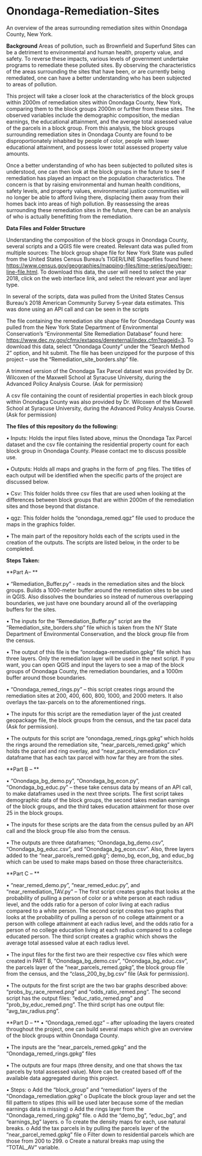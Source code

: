 # Onondaga-Remediation-Sites
An overview of the areas surrounding remediation sites within Onondaga County, New York.

**Background**
Areas of pollution, such as Brownfield and Superfund Sites can be a detriment to environmental and human health, property value, and safety. To reverse these impacts, various levels of government undertake programs to remediate these polluted sites. By observing the characteristics of the areas surrounding the sites that have been, or are currently being remediated, one can have a better understanding who has been subjected to areas of pollution.

This project will take a closer look at the characteristics of the block groups within 2000m of remediation sites within Onondaga County, New York, comparing them to the block groups 2000m or further from these sites. The observed variables include the demographic composition, the median earnings, the educational attainment, and the average total assessed value of the parcels in a block group. From this analysis, the block groups surrounding remediation sites in Onondaga County are found to be disproportionately inhabited by people of color,  people with lower educational attainment, and possess lower total assessed  property value amounts.

Once a better understanding of who has been subjected to polluted sites is understood, one can then look at the block groups in the future to see if remediation has played an impact on the population characteristics. The concern is that by raising environmental and human health conditions, safety levels, and property values, environmental justice communities will no longer be able to afford living there, displacing them away from their homes back into areas of high pollution. By reassessing the areas surrounding these remediation sites in the future, there can be an analysis of who is actually benefitting from the remediation.

**Data Files and Folder Structure**

Understanding the composition of the block groups in Onondaga County, several scripts and a QGIS file were created. Relevant data was pulled from multiple sources:
The block group shape file for New York State was pulled from the United States Census Bureau’s TIGER/LINE Shapefiles found here: https://www.census.gov/geographies/mapping-files/time-series/geo/tiger-line-file.html. To download this data, the user will need to select the year 2018, click on the web interface link, and select the relevant year and layer type. 

In several of the scripts, data was pulled from the United States Census Bureau’s 2018 American Community Survey 5-year data estimates. This was done using an API call and can be seen in the scripts

The file containing the remediation site shape file for Onondaga County was pulled from the New York State Department of Environmental Conservation’s “Environmental Site Remediation Database” found here: https://www.dec.ny.gov/cfmx/extapps/derexternal/index.cfm?pageid=3. To download this data, select “Onondaga County” under the “Search Method 2” option, and hit submit. The file has been unzipped for the purpose of this project – use the “Remediation_site_borders.shp” file.

A trimmed version of the Onondaga Tax Parcel dataset was provided by Dr. Wilcoxen of the Maxwell School at Syracuse University, during the Advanced Policy Analysis Course. (Ask for permission)

A csv file containing the count of residential properties in each block group within Onondaga County was also provided by Dr. Wilcoxen of the Maxwell School at Syracuse University, during the Advanced Policy Analysis Course. (Ask for permission)

**The files of this repository do the following:**

•	Inputs: Holds the input files listed above, minus the Onondaga Tax Parcel dataset and the csv file containing the residential property count for each block group in Onondaga County. Please contact me to discuss possible use.

•	Outputs: Holds all maps and graphs in the form of .png files. The titles of each output will be identified when the specific parts of the project are discussed below. 

•	Csv: This folder holds three csv files that are used when looking at the differences between block groups that are within 2000m of the remediation sites and those beyond that distance.

•	qgz: This folder holds the “onondaga_remed.qgz” file used to produce the maps in the graphics folder.

•	The main part of the repository holds each of the scripts used in the creation of the outputs. The scripts are listed below, in the order to be completed.

**Steps Taken:**

**Part A–
**

•	“Remediation_Buffer.py”  - reads in the remediation sites and the block groups. Builds a 1000-meter buffer around the remediation sites to be used in QGIS. Also dissolves the boundaries so instead of numerous overlapping boundaries, we just have one boundary around all of the overlapping buffers for the sites.

•	The inputs for the “Remediation_Buffer.py” script are the “Remediation_site_borders.shp” file which is taken from the NY State Department of Environmental Conservation, and the block group file from the census. 

•	The output of this file is the “onondaga-remediation.gpkg” file which has three layers. Only the remediation layer will be used in the next script. If you want, you can open QGIS and input the layers to see a map of the block groups of Onondaga County, the remediation boundaries, and a 1000m buffer around those boundaries.

•	“Onondaga_remed_rings.py” – this script creates rings around the remediation sites at 200, 400, 600, 800, 1000, and 2000 meters. It also overlays the tax-parcels on to the aforementioned rings.

•	The inputs for this script are the remediation layer of the just created geopackage file, the block groups from the census, and the tax pacel data (Ask for permission).

•	The outputs for this script are “onondaga_remed_rings.gpkg” which holds the rings around the remediation site, “near_parcels_remed.gpkg” which holds the parcel and ring overlay, and “near_parcels_remediation.csv” dataframe that has each tax parcel with how far they are from the sites.

**Part B – 
**

•	“Onondaga_bg_demo.py”, “Onondaga_bg_econ.py”, “Onondaga_bg_educ.py” –  these take census data by means of an API call, to make dataframes used in the next three scripts. The first script takes demographic data of the block groups, the second takes median earnings of the block groups, and the third takes education attainment for those over 25 in the block groups.

•	The inputs for these scripts are the data from the census pulled by an API call and the block group file also from the census.

•	The outputs are three dataframes; “Onondaga_bg_demo.csv”, “Onondaga_bg_educ.csv”, and “Onondaga_bg_econ.csv”. Also, three layers added to the “near_parcels_remed.gpkg”; demo_bg, econ_bg, and educ_bg which can be used to make maps based on those three characterisitcs.

**Part C – 
**

•	“near_remed_demo.py”, “near_remed_educ.py”, and “near_remediation_TAV.py” – The first script creates graphs that looks at the probability of pulling a person of color or a white person at each radius level, and the odds ratio for a person of color living at each radius compared to a white person. The second script creates two graphs that looks at the probability of pulling a person of no college attainment or a person with college attainment at each radius level, and the odds ratio for a person of no college education living at each radius compared to a college educated person. The third script creates a graphic which shows the average total assessed value at each radius level.

•	The input files for the first two are their respective csv files which were created in PART B, “Onondaga_bg_demo.csv”, “Onondaga_bg_educ.csv”, the parcels layer of the “near_parcels_remed.gpkg”, the block group file from the census, and the “class_200_by_bg.csv” file (Ask for permission).

•	The outputs for the first script are the two bar graphs described above: “probs_by_race_remed.png” and “odds_ratio_remed.png”. The second script has the output files: “educ_ratio_remed.png” and “prob_by_educ_remed.png”. The third script has one output file: “avg_tav_radius.png”.

**Part D – 
**
•	“Onondaga_remed.qgz” – after uploading the layers created throughout the project, one can build several maps which give an overview of the block groups within Onondaga County.

•	The inputs are the “near_parcels_remed.gpkg” and the “Onondaga_remed_rings.gpkg” files

•	The outputs are four maps (three density, and one that shows the tax parcels by total assessed value). More can be created based off of the available data aggregated during this project.

•	Steps: 
o	Add the “block_group” and “remediation” layers of the “Onondaga_remediation.gpkg”
o	Duplicate the block group layer and set the fill pattern to stipes (this will be used later because some of the median earnings data is missing)
o	Add the rings layer from the “Onondaga_remed_ring.gpkg” file.
o	Add the “demo_bg”, “educ_bg”, and “earnings_bg” layers. 
o	To create the density maps for each, use natural breaks.
o	Add the tax parcels  in by pulling the parcels layer of the “near_parcel_remed.gpkg” file
o	Filter down to residential parcels which are those from 200 to 299.
o	Create a natural breaks map using the “TOTAL_AV” variable. 


